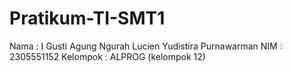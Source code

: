 # Pratikum-TI-SMT1

Nama : I Gusti Agung Ngurah Lucien Yudistira Purnawarman
NIM : 2305551152
Kelompok : ALPROG (kelompok 12)
